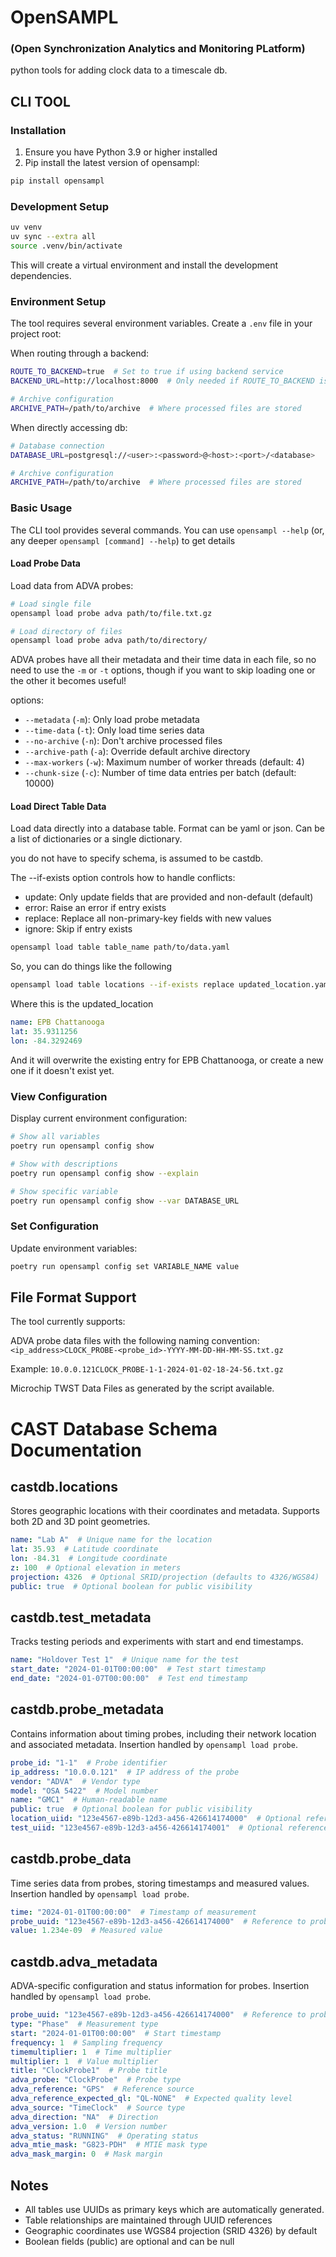 # OpenSAMPL

### (**O**pen **S**ynchronization **A**nalytics and **M**onitoring **PL**atform)

python tools for adding clock data to a timescale db. 

## CLI TOOL

### Installation

1. Ensure you have Python 3.9 or higher installed
2. Pip install the latest version of opensampl: 
```bash
pip install opensampl
```

### Development Setup
```bash
uv venv
uv sync --extra all
source .venv/bin/activate
```
This will create a virtual environment and install the development dependencies.

### Environment Setup

The tool requires several environment variables. Create a `.env` file in your project root:

When routing through a backend:
```bash
ROUTE_TO_BACKEND=true  # Set to true if using backend service
BACKEND_URL=http://localhost:8000  # Only needed if ROUTE_TO_BACKEND is true

# Archive configuration
ARCHIVE_PATH=/path/to/archive  # Where processed files are stored
```
When directly accessing db: 
```bash
# Database connection
DATABASE_URL=postgresql://<user>:<password>@<host>:<port>/<database>

# Archive configuration
ARCHIVE_PATH=/path/to/archive  # Where processed files are stored
```

### Basic Usage

The CLI tool provides several commands. You can use `opensampl --help` (or, any deeper `opensampl [command] --help`) to get details

#### Load Probe Data

Load data from ADVA probes:

```bash
# Load single file
opensampl load probe adva path/to/file.txt.gz

# Load directory of files
opensampl load probe adva path/to/directory/
```
ADVA probes have all their metadata and their time data in each file, so no need to use the `-m` or `-t` options, though if you want to skip loading one or the other it becomes useful! 

options:
- `--metadata` (`-m`): Only load probe metadata
- `--time-data` (`-t`): Only load time series data
- `--no-archive` (`-n`): Don't archive processed files
- `--archive-path` (`-a`): Override default archive directory
- `--max-workers` (`-w`): Maximum number of worker threads (default: 4)
- `--chunk-size` (`-c`): Number of time data entries per batch (default: 10000)

#### Load Direct Table Data

Load data directly into a database table. Format can be yaml or json. Can be a list of dictionaries or a single dictionary.

you do not have to specify schema, is assumed to be castdb. 

The --if-exists option controls how to handle conflicts:
  - update: Only update fields that are provided and non-default (default)
  - error: Raise an error if entry exists
  - replace: Replace all non-primary-key fields with new values
  - ignore: Skip if entry exists

```bash
opensampl load table table_name path/to/data.yaml
```

So, you can do things like the following  
```bash
opensampl load table locations --if-exists replace updated_location.yaml
```
Where this is the updated_location
```yaml
name: EPB Chattanooga
lat: 35.9311256
lon: -84.3292469
```
And it will overwrite the existing entry for EPB Chattanooga, or create a new one if it doesn't exist yet.


### View Configuration

Display current environment configuration:

```bash
# Show all variables
poetry run opensampl config show

# Show with descriptions
poetry run opensampl config show --explain

# Show specific variable
poetry run opensampl config show --var DATABASE_URL
```

### Set Configuration

Update environment variables:

```bash
poetry run opensampl config set VARIABLE_NAME value
```

## File Format Support

The tool currently supports:

ADVA probe data files with the following naming convention:
`<ip_address>CLOCK_PROBE-<probe_id>-YYYY-MM-DD-HH-MM-SS.txt.gz`

Example: `10.0.0.121CLOCK_PROBE-1-1-2024-01-02-18-24-56.txt.gz`

Microchip TWST Data Files as generated by the script available. 

# CAST Database Schema Documentation

## castdb.locations
Stores geographic locations with their coordinates and metadata. Supports both 2D and 3D point geometries.

```yaml
name: "Lab A"  # Unique name for the location
lat: 35.93  # Latitude coordinate
lon: -84.31  # Longitude coordinate
z: 100  # Optional elevation in meters
projection: 4326  # Optional SRID/projection (defaults to 4326/WGS84)
public: true  # Optional boolean for public visibility
```

## castdb.test_metadata
Tracks testing periods and experiments with start and end timestamps.

```yaml
name: "Holdover Test 1"  # Unique name for the test
start_date: "2024-01-01T00:00:00"  # Test start timestamp
end_date: "2024-01-07T00:00:00"  # Test end timestamp
```

## castdb.probe_metadata
Contains information about timing probes, including their network location and associated metadata. Insertion handled by `opensampl load probe`.

```yaml
probe_id: "1-1"  # Probe identifier
ip_address: "10.0.0.121"  # IP address of the probe
vendor: "ADVA"  # Vendor type
model: "OSA 5422"  # Model number
name: "GMC1"  # Human-readable name
public: true  # Optional boolean for public visibility
location_uiid: "123e4567-e89b-12d3-a456-426614174000"  # Optional reference to location
test_uiid: "123e4567-e89b-12d3-a456-426614174001"  # Optional reference to test
```

## castdb.probe_data
Time series data from probes, storing timestamps and measured values. Insertion handled by `opensampl load probe`.
```yaml
time: "2024-01-01T00:00:00"  # Timestamp of measurement
probe_uuid: "123e4567-e89b-12d3-a456-426614174000"  # Reference to probe
value: 1.234e-09  # Measured value
```

## castdb.adva_metadata
ADVA-specific configuration and status information for probes. Insertion handled by `opensampl load probe`.

```yaml
probe_uuid: "123e4567-e89b-12d3-a456-426614174000"  # Reference to probe
type: "Phase"  # Measurement type
start: "2024-01-01T00:00:00"  # Start timestamp
frequency: 1  # Sampling frequency
timemultiplier: 1  # Time multiplier
multiplier: 1  # Value multiplier
title: "ClockProbe1"  # Probe title
adva_probe: "ClockProbe"  # Probe type
adva_reference: "GPS"  # Reference source
adva_reference_expected_ql: "QL-NONE"  # Expected quality level
adva_source: "TimeClock"  # Source type
adva_direction: "NA"  # Direction
adva_version: 1.0  # Version number
adva_status: "RUNNING"  # Operating status
adva_mtie_mask: "G823-PDH"  # MTIE mask type
adva_mask_margin: 0  # Mask margin
```

## Notes

- All tables use UUIDs as primary keys which are automatically generated.
- Table relationships are maintained through UUID references
- Geographic coordinates use WGS84 projection (SRID 4326) by default
- Boolean fields (public) are optional and can be null

